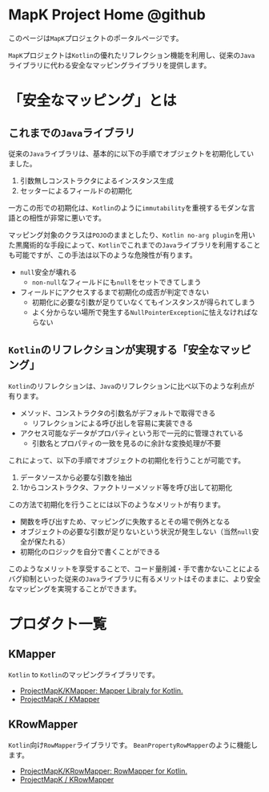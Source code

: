 # MapK Project Home @github
このページは`MapK`プロジェクトのポータルページです。

`MapK`プロジェクトは`Kotlin`の優れたリフレクション機能を利用し、従来の`Java`ライブラリに代わる安全なマッピングライブラリを提供します。

# 「安全なマッピング」とは
## これまでの`Java`ライブラリ
従来の`Java`ライブラリは、基本的に以下の手順でオブジェクトを初期化していました。

1. 引数無しコンストラクタによるインスタンス生成
2. セッターによるフィールドの初期化

一方この形での初期化は、`Kotlin`のように`immutability`を重視するモダンな言語との相性が非常に悪いです。

マッピング対象のクラスは`POJO`のままとしたり、`Kotlin no-arg plugin`を用いた黒魔術的な手段によって、`Kotlin`でこれまでの`Java`ライブラリを利用することも可能ですが、この手法は以下のような危険性が有ります。

- `null`安全が壊れる
  - `non-null`なフィールドにも`null`をセットできてしまう
- フィールドにアクセスするまで初期化の成否が判定できない
  - 初期化に必要な引数が足りていなくてもインスタンスが得られてしまう
  - よく分からない場所で発生する`NullPointerException`に怯えなければならない

## `Kotlin`のリフレクションが実現する「安全なマッピング」
`Kotlin`のリフレクションは、`Java`のリフレクションに比べ以下のような利点が有ります。

- メソッド、コンストラクタの引数名がデフォルトで取得できる
  - リフレクションによる呼び出しを容易に実装できる
- アクセス可能なデータがプロパティという形で一元的に管理されている
  - 引数名とプロパティの一致を見るのに余計な変換処理が不要

これによって、以下の手順でオブジェクトの初期化を行うことが可能です。

1. データソースから必要な引数を抽出
2. 1からコンストラクタ、ファクトリーメソッド等を呼び出して初期化

この方法で初期化を行うことには以下のようなメリットが有ります。

- 関数を呼び出すため、マッピングに失敗するとその場で例外となる
- オブジェクトの必要な引数が足りないという状況が発生しない（当然`null`安全が保たれる）
- 初期化のロジックを自分で書くことができる

このようなメリットを享受することで、コード量削減・手で書かないことによるバグ抑制といった従来の`Java`ライブラリに有るメリットはそのままに、より安全なマッピングを実現することができます。

# プロダクト一覧
## KMapper
`Kotlin` to `Kotlin`のマッピングライブラリです。

- [ProjectMapK/KMapper: Mapper Libraly for Kotlin\.](https://github.com/ProjectMapK/KMapper)
- [ProjectMapK / KMapper](https://jitpack.io/#ProjectMapK/KMapper)

## KRowMapper
`Kotlin`向け`RowMapper`ライブラリです。
`BeanPropertyRowMapper`のように機能します。

- [ProjectMapK/KRowMapper: RowMapper for Kotlin\.](https://github.com/ProjectMapK/KRowMapper)
- [ProjectMapK / KRowMapper](https://jitpack.io/#ProjectMapK/KRowMapper)
